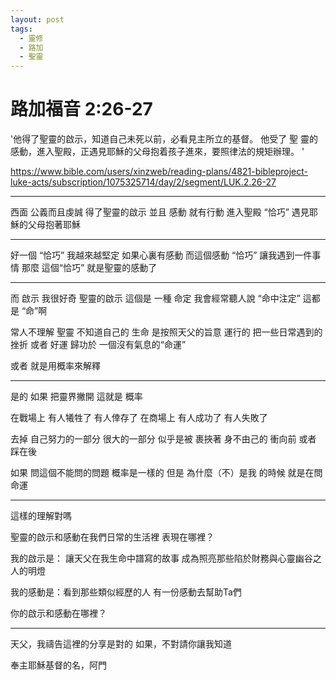 ```yaml
---
layout: post
tags:
  - 靈修
  - 路加
  - 聖靈
---
```


# 路加福音 2:26-27

'他得了聖靈的啟示，知道自己未死以前，必看見主所立的基督。 他受了 聖 靈的感動，進入聖殿，正遇見耶穌的父母抱着孩子進來，要照律法的規矩辦理。 '

<https://www.bible.com/users/xinzweb/reading-plans/4821-bibleproject-luke-acts/subscription/1075325714/day/2/segment/LUK.2.26-27>

---

西面 公義而且虔誠
得了聖靈的啟示
並且 感動
就有行動 進入聖殿
“恰巧” 遇見耶穌的父母抱著耶穌

---

好一個 “恰巧”
我越來越堅定
如果心裏有感動
而這個感動 “恰巧” 讓我遇到一件事情
那麼 這個“恰巧” 就是聖靈的感動了

---

而 啟示
我很好奇 聖靈的啟示
這個是 一種 命定
我會經常聽人說 “命中注定”
這都是 “命”啊

常人不理解 聖靈
不知道自己的 生命 是按照天父的旨意 運行的
把一些日常遇到的 挫折 或者 好運 歸功於 一個沒有氣息的“命運”

或者 就是用概率來解釋

---

是的 如果 把靈界撇開
這就是 概率

在戰場上 有人犧牲了 有人倖存了
在商場上 有人成功了 有人失敗了

去掉 自己努力的一部分
很大的一部分 似乎是被 裹挾著
身不由己的 衝向前 或者 踩在後

如果 問這個不能問的問題 
概率是一樣的
但是 為什麼（不）是我 的時候
就是在問 命運

---

這樣的理解對嗎

聖靈的啟示和感動在我們日常的生活裡
表現在哪裡？

我的啟示是：
讓天父在我生命中譜寫的故事
成為照亮那些陷於財務與心靈幽谷之人的明燈

我的感動是：看到那些類似經歷的人 有一份感動去幫助Ta們

你的啟示和感動在哪裡？

---

天父，我禱告這裡的分享是對的
如果，不對請你讓我知道

奉主耶穌基督的名，阿門